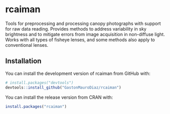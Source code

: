 
<!-- README.md is generated from README.Rmd. Please edit that file -->

# rcaiman

<!-- badges: start -->

<!-- badges: end -->

Tools for preprocessing and processing canopy photographs with support
for raw data reading. Provides methods to address variability in sky
brightness and to mitigate errors from image acquisition in non-diffuse
light. Works with all types of fisheye lenses, and some methods also
apply to conventional lenses.

## Installation

You can install the development version of rcaiman from GitHub with:

``` r
# install.packages("devtools")
devtools::install_github("GastonMauroDiaz/rcaiman")
```

You can install the release version from CRAN with:

``` r
install.packages("rcaiman")
```
